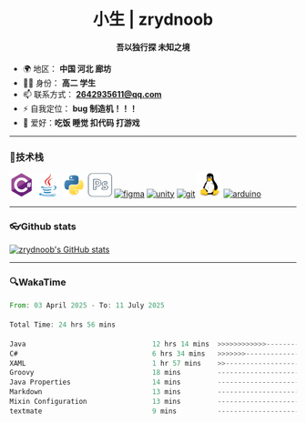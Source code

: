 <h1 align="center">小生 | zrydnoob</h1>
<h4 align="center">吾以独行探 未知之境</h3>

- 🌍 地区： **中国 河北 廊坊**
- 👨‍🎓 身份： **高二 学生**
- 📫 联系方式： **2642935611@qq.com**
- ⚡ 自我定位： **bug 制造机！！！**
- 🎉 爱好：**吃饭 睡觉 扣代码 打游戏**

---

### 🚀技术栈
<p><a target="_blank" href="https://raw.githubusercontent.com/devicons/devicon/master/icons/csharp/csharp-original.svg" style="display: inline-block;"><img src="https://raw.githubusercontent.com/devicons/devicon/master/icons/csharp/csharp-original.svg" alt="csharp" width="42" height="42" /></a>
<a target="_blank" href="https://raw.githubusercontent.com/devicons/devicon/master/icons/java/java-original.svg" style="display: inline-block;"><img src="https://raw.githubusercontent.com/devicons/devicon/master/icons/java/java-original.svg" alt="java" width="42" height="42" /></a>
<a target="_blank" href="https://raw.githubusercontent.com/devicons/devicon/master/icons/python/python-original.svg" style="display: inline-block;"><img src="https://raw.githubusercontent.com/devicons/devicon/master/icons/python/python-original.svg" alt="python" width="42" height="42" /></a>
<a target="_blank" href="https://raw.githubusercontent.com/devicons/devicon/master/icons/photoshop/photoshop-line.svg" style="display: inline-block;"><img src="https://raw.githubusercontent.com/devicons/devicon/master/icons/photoshop/photoshop-line.svg" alt="photoshop" width="42" height="42" /></a>
<a target="_blank" href="https://www.vectorlogo.zone/logos/figma/figma-icon.svg" style="display: inline-block;"><img src="https://www.vectorlogo.zone/logos/figma/figma-icon.svg" alt="figma" width="42" height="42" /></a>
<a target="_blank" href="https://www.vectorlogo.zone/logos/unity3d/unity3d-icon.svg" style="display: inline-block;"><img src="https://www.vectorlogo.zone/logos/unity3d/unity3d-icon.svg" alt="unity" width="42" height="42" /></a>
<a target="_blank" href="https://www.vectorlogo.zone/logos/git-scm/git-scm-icon.svg" style="display: inline-block;"><img src="https://www.vectorlogo.zone/logos/git-scm/git-scm-icon.svg" alt="git" width="42" height="42" /></a>
<a target="_blank" href="https://raw.githubusercontent.com/devicons/devicon/master/icons/linux/linux-original.svg" style="display: inline-block;"><img src="https://raw.githubusercontent.com/devicons/devicon/master/icons/linux/linux-original.svg" alt="linux" width="42" height="42" /></a>
<a target="_blank" href="https://cdn.worldvectorlogo.com/logos/arduino-1.svg" style="display: inline-block;"><img src="https://cdn.worldvectorlogo.com/logos/arduino-1.svg" alt="arduino" width="42" height="42" /></a></p>

---

### 👓Github stats
[![zrydnoob's GitHub stats](https://github-readme-stats.vercel.app/api?username=zrydnoob&show_icons=true&theme=dark)](https://github.com/anuraghazra/github-readme-stats)

---

### 🔍WakaTime

<!--START_SECTION:waka-->

```rust
From: 03 April 2025 - To: 11 July 2025

Total Time: 24 hrs 56 mins

Java                               12 hrs 14 mins  >>>>>>>>>>>>-------------   49.09 %
C#                                 6 hrs 34 mins   >>>>>>>------------------   26.32 %
XAML                               1 hr 57 mins    >>-----------------------   07.85 %
Groovy                             18 mins         -------------------------   01.22 %
Java Properties                    14 mins         -------------------------   00.97 %
Markdown                           13 mins         -------------------------   00.91 %
Mixin Configuration                13 mins         -------------------------   00.90 %
textmate                           9 mins          -------------------------   00.63 %
```

<!--END_SECTION:waka-->
